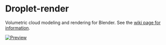 # Droplet-render
Volumetric cloud modeling and rendering for Blender. See the [wiki page for information](https://github.com/jaelpark/droplet-render/wiki).

[![Preview](http://users.jyu.fi/~jaelpark/gitres/droplet_dev_test01.jpg)](http://users.jyu.fi/~jaelpark/gitres/droplet_dev_test01.jpg)

